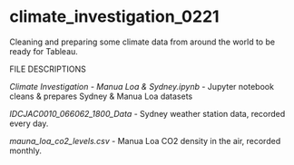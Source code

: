 # climate_investigation_0221
Cleaning and preparing some climate data from around the world to be ready for Tableau.

FILE DESCRIPTIONS

*Climate Investigation - Manua Loa & Sydney.ipynb* - 
Jupyter notebook cleans & prepares Sydney & Manua Loa datasets

*IDCJAC0010_066062_1800_Data* - 
Sydney weather station data, recorded every day.

*mauna_loa_co2_levels.csv* - 
Manua Loa CO2 density in the air, recorded monthly.

